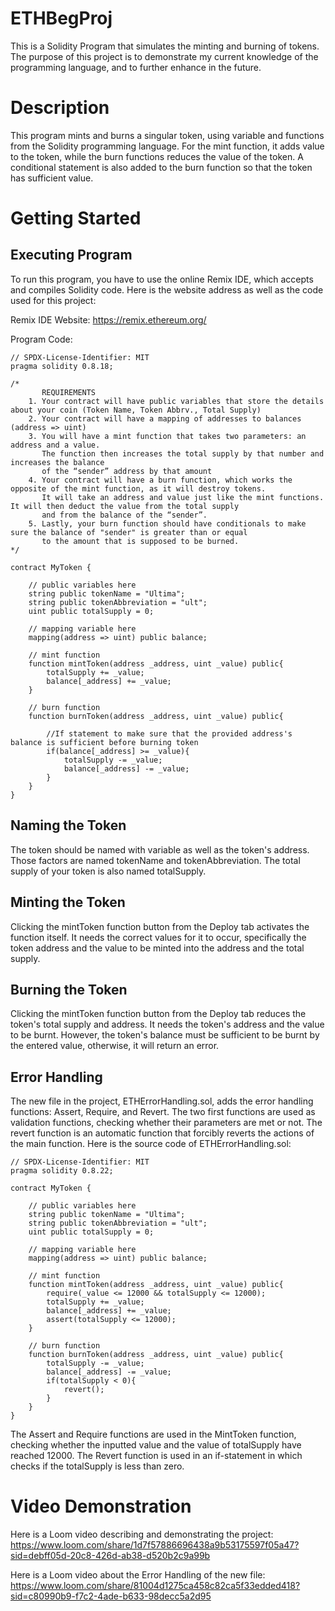 # ETHBegProj
This is a Solidity Program that simulates the minting and burning of tokens. The purpose of this project is to demonstrate my current knowledge of the programming language, and to further enhance in the future.

# Description
This program mints and burns a singular token, using variable and functions from the Solidity programming language. For the mint function, it adds value to the token, while the burn functions reduces the value of the token. A conditional statement is also added to the burn function so that the token has sufficient value.

# Getting Started
## Executing Program
To run this program, you have to use the online Remix IDE, which accepts and compiles Solidity code. 
Here is the website address as well as the code used for this project:

Remix IDE Website: https://remix.ethereum.org/

Program Code:
```
// SPDX-License-Identifier: MIT
pragma solidity 0.8.18;

/*
       REQUIREMENTS
    1. Your contract will have public variables that store the details about your coin (Token Name, Token Abbrv., Total Supply)
    2. Your contract will have a mapping of addresses to balances (address => uint)
    3. You will have a mint function that takes two parameters: an address and a value. 
       The function then increases the total supply by that number and increases the balance 
       of the “sender” address by that amount
    4. Your contract will have a burn function, which works the opposite of the mint function, as it will destroy tokens. 
       It will take an address and value just like the mint functions. It will then deduct the value from the total supply 
       and from the balance of the “sender”.
    5. Lastly, your burn function should have conditionals to make sure the balance of "sender" is greater than or equal 
       to the amount that is supposed to be burned.
*/

contract MyToken {

    // public variables here
    string public tokenName = "Ultima";
    string public tokenAbbreviation = "ult";
    uint public totalSupply = 0;

    // mapping variable here
    mapping(address => uint) public balance;

    // mint function
    function mintToken(address _address, uint _value) public{
        totalSupply += _value;
        balance[_address] += _value;
    }

    // burn function
    function burnToken(address _address, uint _value) public{
        
        //If statement to make sure that the provided address's balance is sufficient before burning token
        if(balance[_address] >= _value){
            totalSupply -= _value;
            balance[_address] -= _value;
        }
    }
}
```

## Naming the Token
The token should be named with variable as well as the token's address. Those factors are named tokenName and tokenAbbreviation. The total supply of your token is also named totalSupply.

## Minting the Token
Clicking the mintToken function button from the Deploy tab activates the function itself. It needs the correct values for it to occur, specifically the token address and the value to be minted into the address and the total supply.

## Burning the Token
Clicking the mintToken function button from the Deploy tab reduces the token's total supply and address. It needs the token's address and the value to be burnt. However, the token's balance must be sufficient to be burnt by the entered value, otherwise, it will return an error.

## Error Handling
The new file in the project, ETHErrorHandling.sol, adds the error handling functions: Assert, Require, and Revert. The two first functions are used as validation functions, checking whether their parameters are met or not. The revert function is an automatic function that forcibly reverts the actions of the main function. 
Here is the source code of ETHErrorHandling.sol:
```
// SPDX-License-Identifier: MIT
pragma solidity 0.8.22;

contract MyToken {

    // public variables here
    string public tokenName = "Ultima";
    string public tokenAbbreviation = "ult";
    uint public totalSupply = 0;

    // mapping variable here
    mapping(address => uint) public balance;

    // mint function
    function mintToken(address _address, uint _value) public{
        require(_value <= 12000 && totalSupply <= 12000);
        totalSupply += _value;
        balance[_address] += _value;
        assert(totalSupply <= 12000);
    }

    // burn function
    function burnToken(address _address, uint _value) public{
        totalSupply -= _value;
        balance[_address] -= _value;
        if(totalSupply < 0){
            revert();
        }
    }
}
```
The Assert and Require functions are used in the MintToken function, checking whether the inputted value and the value of totalSupply have reached 12000. The Revert function is used in an if-statement in which checks if the totalSupply is less than zero.

# Video Demonstration
Here is a Loom video describing and demonstrating the project: https://www.loom.com/share/1d7f57886696438a9b53175597f05a47?sid=debff05d-20c8-426d-ab38-d520b2c9a99b

Here is a Loom video about the Error Handling of the new file: https://www.loom.com/share/81004d1275ca458c82ca5f33edded418?sid=c80990b9-f7c2-4ade-b633-98decc5a2d95
